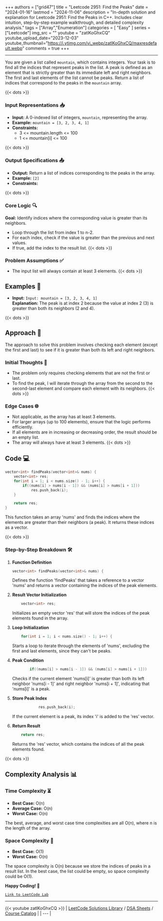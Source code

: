 
+++
authors = ["grid47"]
title = "Leetcode 2951: Find the Peaks"
date = "2024-01-16"
lastmod = "2024-11-06"
description = "In-depth solution and explanation for Leetcode 2951: Find the Peaks in C++. Includes clear intuition, step-by-step example walkthrough, and detailed complexity analysis."
tags = ["Array","Enumeration"]
categories = [
    "Easy"
]
series = ["Leetcode"]
img_src = ""
youtube = "zatlKoGhxCQ"
youtube_upload_date="2023-12-03"
youtube_thumbnail="https://i.ytimg.com/vi_webp/zatlKoGhxCQ/maxresdefault.webp"
comments = true
+++



---
You are given a list called `mountain`, which contains integers. Your task is to find all the indices that represent peaks in the list. A peak is defined as an element that is strictly greater than its immediate left and right neighbors. The first and last elements of the list cannot be peaks. Return a list of indices that correspond to the peaks in the `mountain` array.
<!--more-->
{{< dots >}}
### Input Representations 📥
- **Input:** A 0-indexed list of integers, `mountain`, representing the array.
- **Example:** `mountain = [3, 2, 3, 4, 1]`
- **Constraints:**
	- 3 <= mountain.length <= 100
	- 1 <= mountain[i] <= 100

{{< dots >}}
### Output Specifications 📤
- **Output:** Return a list of indices corresponding to the peaks in the array.
- **Example:** `[2]`
- **Constraints:**

{{< dots >}}
### Core Logic 🔍
**Goal:** Identify indices where the corresponding value is greater than its neighbors.

- Loop through the list from index 1 to n-2.
- For each index, check if the value is greater than the previous and next values.
- If true, add the index to the result list.
{{< dots >}}
### Problem Assumptions ✅
- The input list will always contain at least 3 elements.
{{< dots >}}
## Examples 🧩
- **Input:** `Input: mountain = [3, 2, 3, 4, 1]`  \
  **Explanation:** The peak is at index 2 because the value at index 2 (3) is greater than both its neighbors (2 and 4).

{{< dots >}}
## Approach 🚀
The approach to solve this problem involves checking each element (except the first and last) to see if it is greater than both its left and right neighbors.

### Initial Thoughts 💭
- The problem only requires checking elements that are not the first or last.
- To find the peak, I will iterate through the array from the second to the second-last element and compare each element with its neighbors.
{{< dots >}}
### Edge Cases 🌐
- Not applicable, as the array has at least 3 elements.
- For larger arrays (up to 100 elements), ensure that the logic performs efficiently.
- If all elements are in increasing or decreasing order, the result should be an empty list.
- The array will always have at least 3 elements.
{{< dots >}}
## Code 💻
```cpp
vector<int> findPeaks(vector<int>& nums) {
    vector<int> res;
    for(int i = 1; i < nums.size() - 1; i++) {
        if((nums[i] > nums[i - 1]) && (nums[i] > nums[i + 1]))
            res.push_back(i);            
    }

    return res;
}
```

This function takes an array 'nums' and finds the indices where the elements are greater than their neighbors (a peak). It returns these indices as a vector.

{{< dots >}}
### Step-by-Step Breakdown 🛠️
1. **Function Definition**
	```cpp
	vector<int> findPeaks(vector<int>& nums) {
	```
	Defines the function 'findPeaks' that takes a reference to a vector 'nums' and returns a vector containing the indices of the peak elements.

2. **Result Vector Initialization**
	```cpp
	    vector<int> res;
	```
	Initializes an empty vector 'res' that will store the indices of the peak elements found in the array.

3. **Loop Initialization**
	```cpp
	    for(int i = 1; i < nums.size() - 1; i++) {
	```
	Starts a loop to iterate through the elements of 'nums', excluding the first and last elements, since they can't be peaks.

4. **Peak Condition**
	```cpp
	        if((nums[i] > nums[i - 1]) && (nums[i] > nums[i + 1]))
	```
	Checks if the current element 'nums[i]' is greater than both its left neighbor 'nums[i - 1]' and right neighbor 'nums[i + 1]', indicating that 'nums[i]' is a peak.

5. **Store Peak Index**
	```cpp
	            res.push_back(i);            
	```
	If the current element is a peak, its index 'i' is added to the 'res' vector.

6. **Return Result**
	```cpp
	    return res;
	```
	Returns the 'res' vector, which contains the indices of all the peak elements found.

{{< dots >}}
## Complexity Analysis 📊
### Time Complexity ⏳
- **Best Case:** O(n)
- **Average Case:** O(n)
- **Worst Case:** O(n)

The best, average, and worst case time complexities are all O(n), where n is the length of the array.

### Space Complexity 💾
- **Best Case:** O(1)
- **Worst Case:** O(n)

The space complexity is O(n) because we store the indices of peaks in a result list. In the best case, the list could be empty, so space complexity could be O(1).

**Happy Coding! 🎉**


[`Link to LeetCode Lab`](https://leetcode.com/problems/find-the-peaks/description/)

---
{{< youtube zatlKoGhxCQ >}}
| [LeetCode Solutions Library](https://grid47.xyz/leetcode/) / [DSA Sheets](https://grid47.xyz/sheets/) / [Course Catalog](https://grid47.xyz/courses/) |
| --- |
